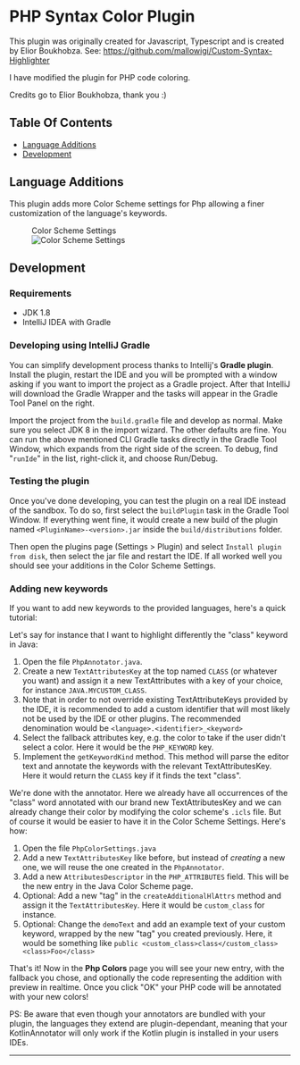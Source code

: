 # PHP Syntax Color Plugin

This plugin was originally created for Javascript, Typescript and is created by Elior Boukhobza.
See: https://github.com/mallowigi/Custom-Syntax-Highlighter

I have modified the plugin for PHP code coloring.

Credits go to Elior Boukhobza, thank you :)

## Table Of Contents
* [Language Additions](#language-additions)
* [Development](#development)

## Language Additions

This plugin adds more Color Scheme settings for Php allowing a finer customization of the language's keywords.

<figure>
<figcaption>Color Scheme Settings</figcaption>
<img src="/docs/settings.png" alt="Color Scheme Settings">
</figure>

## Development

### Requirements

* JDK 1.8
* IntelliJ IDEA with Gradle

### Developing using IntelliJ Gradle

You can simplify development process thanks to Intellij's **Gradle plugin**. Install the plugin, restart the IDE and you will be prompted with a window asking if you want to import the project as a Gradle project. After that IntelliJ will download the Gradle Wrapper and the tasks will appear in the Gradle Tool Panel on the right.

Import the project from the `build.gradle` file and develop as normal.  Make sure you select JDK 8 in the import wizard.  The other defaults are fine.  You can run the above mentioned CLI Gradle tasks directly in the Gradle Tool Window, which expands from the right side of the screen.  To debug, find "`runIde`" in the list, right-click it, and choose Run/Debug.

### Testing the plugin

Once you've done developing, you can test the plugin on a real IDE instead of the sandbox. To do so, first select the `buildPlugin` task in the Gradle Tool Window. If everything went fine, it would create a new build of the plugin named `<PluginName>-<version>.jar` inside the `build/distributions` folder.

Then open the plugins page (Settings > Plugin) and select `Install plugin from disk`, then select the jar file and restart the IDE. If all worked well you should see your additions in the Color Scheme Settings.

### Adding new keywords

If you want to add new keywords to the provided languages, here's a quick tutorial:

Let's say for instance that I want to highlight differently the "class" keyword in Java:
1. Open the file `PhpAnnotator.java`.
2. Create a new `TextAttributesKey` at the top named `CLASS` (or whatever you want) and assign it a new TextAttributes with a key of your choice, for instance `JAVA.MYCUSTOM_CLASS`.
3. Note that in order to not override existing TextAttributeKeys provided by the IDE, it is recommended to add a custom identifier that will most likely not be used by the IDE or other plugins. The recommended denomination would be `<language>.<identifier>_<keyword>`
4. Select the fallback attributes key, e.g. the color to take if the user didn't select a color. Here it would be the `PHP_KEYWORD` key.
5. Implement the `getKeywordKind` method. This method will parse the editor text and annotate the keywords with the relevant TextAttributesKey. Here it would return the `CLASS` key if it finds the text "class".

We're done with the annotator. Here we already have all occurrences of the "class" word annotated with our brand new TextAttributesKey and we can already change their color by modifying the color scheme's `.icls` file. But of course it would be easier to have it in the Color Scheme Settings. Here's how:

1. Open the file `PhpColorSettings.java`
2. Add a new `TextAttributesKey` like before, but instead of _creating_ a new one, we will reuse the one created in the `PhpAnnotator`.
3. Add a new `AttributesDescriptor` in the `PHP_ATTRIBUTES` field. This will be the new entry in the Java Color Scheme page.
4. Optional: Add a new "tag" in the `createAdditionalHlAttrs` method and assign it the `TextAttributesKey`. Here it would be `custom_class` for instance.
5. Optional: Change the `demoText` and add an example text of your custom keyword, wrapped by the new "tag" you created previously. Here, it would be something like `public <custom_class>class</custom_class> <class>Foo</class>`

That's it! Now in the __Php Colors__ page you will see your new entry, with the fallback you chose, and optionally the code representing the addition with preview in realtime. Once you click "OK" your PHP code will be annotated with your new colors!

PS: Be aware that even though your annotators are bundled with your plugin, the languages they extend are plugin-dependant, meaning that your KotlinAnnotator will only work if the Kotlin plugin is installed in your users IDEs.

--------------------
